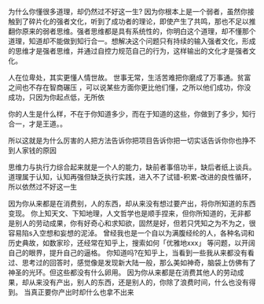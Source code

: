 为什么你懂很多道理，却仍然过不好这一生?
因为你根本上是一个弱者，虽然你接触到了碎片化的强者文化，听到了成功者的理论，即使产生了共鸣，那也不足以推翻你原来的弱者思维。强者思维都是具有系统性的，你明白这个道理，却不懂那个道理，知道却不能做到知行合一。想解决这个问题只有持续的输入强者文化，形成的思维才是强者思维，并通过自控力规范自己的行为，这样输出的文化才是强者文化。

人在位卑处，其实更懂人情世故。
世事无常，生活苦难把你磨成了万事通。贫富之间也不存在智商碾压 ，可以说某些方面你更比他们懂，之所以他们成功，你没成功，只因为你起点低，无所依

你的人生是什么样，不在于你知道多少，而在于知道的这些，你做到了多少，知行合一，才是王道。。

所以这就是为什么厉害的人把方法告诉你把项目告诉你把一切实话告诉你你也挣不到人家钱的原因

思维力与执行力综合起来就是一个人的能力，缺前者事倍功半，缺后者纸上谈兵。道理属于认知，认知再强但缺乏执行实践，进入不了试错-积累-改进的良性循环，所以依然过不好这一生





因为你从来都是在消费别，人的东西，却从来没有想过要产出，将你所知道的东西变现。
你上知天文、下知地理，人文哲学也是顺手捏来，但你所知道的，无非都是别人的劳动成果，你有好奇心和求知欲，固然是好，但若只凭知之为不为之，很容易陷s入空想和妄想的泥淖。
曾经我也是一个自以为满腹经纶的人，各种名词和历史典故，如数家珍，还经常在知乎上，搜索如何「优雅地xxx」 等问题，以开阔自己的眼界，提升自己的逼格。
你知道吗?在知乎上，当看到一些我从来都没有看过、思考过的回答时，感觉像是发现新大陆一般，那么美如神奇，脑袋上仿佛有了神圣的光环。但这些都没有什么卵用。
因为你从来都是在消费其他人的劳动成果，却从来没有产出，别人的东西，还是别人的，你除了浪费时间，什么也没有得到。 当真正要你产出时却什么也拿不出来